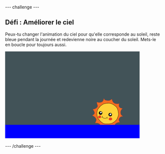 --- challenge ---

## Défi : Améliorer le ciel

Peux-tu changer l'animation du ciel pour qu'elle corresponde au soleil, reste bleue pendant la journée et redevienne noire au coucher du soleil. Mets-le en boucle pour toujours aussi.

![capture d’écran](images/sunrise-sky-challenge.png)

--- /challenge ---